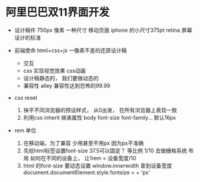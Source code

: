 # 阿里巴巴双11界面开发

- 设计稿件
    750px 像素   一种尺寸  移动页面
    iphone 的小尺寸375pt retina 屏幕 设计的标准
- 前端使命
    html+css+js 一像素不差的还原设计稿
    - 交互
    - css 实现视觉效果 css动画
    - 设计稿静态的， 我们要做动态的
    - 兼容性 alley 兼容性达到恐怖的99.99

- css reset
     1. 抹平不同浏览器的预设样式， 从0出发， 在所有浏览器上表现一致
     2. 利用css inherit 继承属性 body font-size font-family...
        默认16px 

- rem 单位
     1. 在移动端，为了兼容 少用甚至不用px   因为px不准确
     2. 先给html标签设置font-size
          37.5可以固定？ 
          等比例  1/10 去做栅格系统 布局
          如何在不同的设备上， 让1rem = 设备宽度/10  
     3. html 的font-size 要动态设置
         window.innerwidth 拿到设备宽度
         document.documentElement.style.fontsize = + 'px'


